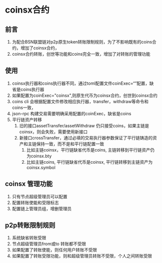 # coinsx合约

## 前言
1. 为配合BSN联盟链对p2p原生token转账限制规则，为了不影响既有的coins合约，增加了coinsx合约，
2. coinsx合约转账，创世等功能和coins完全一致，增加了对转账的管理功能


## 使用
1. coinsx执行器和coins执行器不同，通过toml配置文件coinExec=“”配置，缺省是coins执行器
1. 如果配置为coinExec="coinsx",则原生代币为coinsx合约，创世到coinsx合约
1. coins cli 会根据配置文件修改相应执行器，transfer，withdraw等命令和coins一致， 
1. json-rpc 构建交易需要明确采用配置的coinExec，缺省是coins
1. 平行链资产转移
   1. 旧的接口assetTransfer/assetWithdraw 仍只接受coins，如果主链是coinsx，则会失败，需要使用新接口
   1. 新接口crossTransfer，通过必填的交易执行器参数保证了平行链铸造的资产和主链保持一致，而不是和平行链配置一致
        1. 比如主链coinsx，平行链缺省代币是coins, 主链转移到平行链资产仍为coinsx.bty
        1. 比如主链coins, 平行链缺省代币是coinsx, 平行链转移到主链资产为 coinsx.symbol

## coinsx 管理功能
1. 只有节点超级管理员可以配置
1. 配置转账使能和受限标志
1. 配置链上管理员组，增删管理员

## p2p转账限制规则
1. 系统缺省转账受限
1. 节点超级管理员from或to 转账都不受限
1. 如果配置了转账使能，则任何用户转账不受限
1. 如果配置了转账受限功能，则和超级管理员转账不受限，个人之间转账受限
